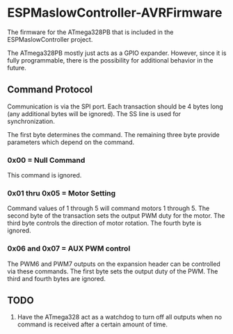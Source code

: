 # ESPMaslowController-AVRFirmware
The firmware for the ATmega328PB that is included in the ESPMaslowController project.

The ATmega328PB mostly just acts as a GPIO expander. However, since it is fully programmable, there is the possibility for additional behavior in the future.

## Command Protocol
Communication is via the SPI port. Each transaction should be 4 bytes long (any additional bytes will be ignored). The SS line is used for synchronization.

The first byte determines the command. The remaining three byte provide parameters which depend on the command.

### 0x00 = Null Command
This command is ignored.

### 0x01 thru 0x05 = Motor Setting
Command values of 1 through 5 will command motors 1 through 5.
The second byte of the transaction sets the output PWM duty for the motor.
The third byte controls the direction of motor rotation.
The fourth byte is ignored.

### 0x06 and 0x07 = AUX PWM control
The PWM6 and PWM7 outputs on the expansion header can be controlled via these commands.
The first byte sets the output duty of the PWM.
The third and fourth bytes are ignored.

## TODO

1. Have the ATmega328 act as a watchdog to turn off all outputs when no command is received after a certain amount of time.



